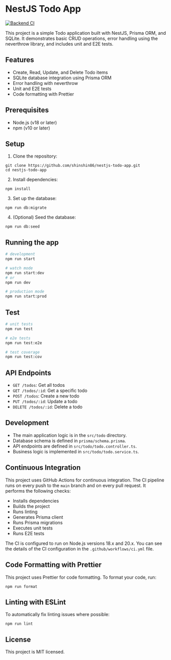 # NestJS Todo App

[![Backend CI](https://github.com/shinshin86/nestjs-todo-app/actions/workflows/ci.yml/badge.svg)](https://github.com/shinshin86/nestjs-todo-app/actions/workflows/ci.yml)

This project is a simple Todo application built with NestJS, Prisma ORM, and SQLite. It demonstrates basic CRUD operations, error handling using the neverthrow library, and includes unit and E2E tests.

## Features

- Create, Read, Update, and Delete Todo items
- SQLite database integration using Prisma ORM
- Error handling with neverthrow
- Unit and E2E tests
- Code formatting with Prettier

## Prerequisites

- Node.js (v18 or later)
- npm (v10 or later)

## Setup

1. Clone the repository:

```
git clone https://github.com/shinshin86/nestjs-todo-app.git
cd nestjs-todo-app
```

2. Install dependencies:

```
npm install
```

3. Set up the database:

```
npm run db:migrate
```

4. (Optional) Seed the database:

```
npm run db:seed
```

## Running the app

```bash
# development
npm run start

# watch mode
npm run start:dev
# or
npm run dev

# production mode
npm run start:prod
```

## Test

```bash
# unit tests
npm run test

# e2e tests
npm run test:e2e

# test coverage
npm run test:cov
```

## API Endpoints

- `GET /todos`: Get all todos
- `GET /todos/:id`: Get a specific todo
- `POST /todos`: Create a new todo
- `PUT /todos/:id`: Update a todo
- `DELETE /todos/:id`: Delete a todo

## Development

- The main application logic is in the `src/todo` directory.
- Database schema is defined in `prisma/schema.prisma`.
- API endpoints are defined in `src/todo/todo.controller.ts`.
- Business logic is implemented in `src/todo/todo.service.ts`.


## Continuous Integration
This project uses GitHub Actions for continuous integration. The CI pipeline runs on every push to the `main` branch and on every pull request. It performs the following checks:

- Installs dependencies
- Builds the project
- Runs linting
- Generates Prisma client
- Runs Prisma migrations
- Executes unit tests
- Runs E2E tests

The CI is configured to run on Node.js versions 18.x and 20.x. You can see the details of the CI configuration in the `.github/workflows/ci.yml` file.

## Code Formatting with Prettier

This project uses Prettier for code formatting. To format your code, run:

```
npm run format
```

## Linting with ESLint
To automatically fix linting issues where possible:

```
npm run lint
```

## License

This project is MIT licensed.